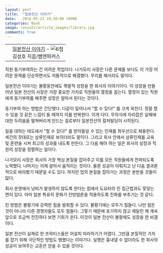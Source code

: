 ```yaml
---
layout: post
title:  "일본전산 이야기"
date:   2016-05-22 19:30:00 +0900
categories: Book
image: /assets/article_images/library.jpg
comments: true
---
```


<div class="ttbReview"><table><tbody><tr><td><a href="http://www.aladin.co.kr/shop/wproduct.aspx?ItemId=2909427&amp;ttbkey=ttbgsong791557002&amp;COPYPaper=1" target="_blank"><img src="http://image.aladin.co.kr/product/290/94/cover/899264759x_2.jpg" alt="" border="0"/></a></td><td align="left"  style="vertical-align:top;"><a href="http://www.aladin.co.kr/shop/wproduct.aspx?ItemId=2909427&amp;ttbkey=ttbgsong791557002&amp;COPYPaper=1" target="_blank" class="aladdin_title">일본전산 이야기</a> - <img src="http://image.aladin.co.kr/img/common/star_s6.gif" border="0" alt="6점" /><br/>김성호 지음/쌤앤파커스</td></tr></tbody></table></div>

직원 동기부여하는 건 어려운 작업이다. 나가모리 사장은 다른 문제들 보다도 이 가장 어려운 문제를 단순하면서도 저돌적으로 해결했다. 무리를 해서라도 말이다.

일본전산 이야기는 불황동안에도 폭발적 성장을 한 회사의 이야기이다. 이 성장을 만들어낸 일본 전산의 사장은 가장 중요한 가치로 직원들의 열정을 꼽는다. 열정이 있는 직원에게 동기부여를 해주면 성장은 알아서 된다는 것이다.

동기부여 하는 방법은 간단했다. 다같이 일어나서 "할 수 있다!" 를 크게 외친다. 정말 할 수 있을 것 같은 느낌이 들 때까지 이를 반복한다. 이게 다다. 무의식에 자리잡은 실패에 대한 두려움을 떨쳐버리게 만드는 걸로부터 일본전산의 컬처빌딩이 시작된다.

일을 대하는 태도에서 "할 수 있다!" 를 받아들일 수 있는 인재를 최우선으로 채용한다. 세간의 잣대로는 삼류인재로 보이더라도 말이다. 그리고 회사 안에서 삼류인재를 교육 및 훈련을 시켜 최고의 성과를 내도록 만든다. 그 다음 해야 하는 일은 회사의 성장과 직원의 성장을 정렬하는 일이다. 

나가모리 사장은 회사의 가장 핵심 본질을 잡아주고 이를 모든 직원들에게 전파되도록 노력했다. 나머지는 이제 알아서 움직이는 것이다. 물론 성공이 이뤄지고 난 다음 결과론 적으로 바라봤기 때문일 수도 있다. 하지만 업의 본질을 잡아가는 과정은 본받을 것들이 많다.

회사 운영에서 낭비가 발생하지 않도록 한다는 점에서 도요타의 린 접근법과도 맞닿는 면이 있다. 아마 일본 특유의 문화가 린방법론을 적용하도록 진화를 부추기는 것 같다.

린 방법은 불황기에 강력한 힘을 발휘할 수 있다. 불황기에는 모두가 힘들다. 나만 힘든 것이 아니라 다른 경쟁자들도 모두 힘들다. 그렇기 때문에 포기하지 않고 매달린 채 계속 앞으로 조금씩 전진하다 보면 기회가 온다. 이것이 일본 전산이 불황에도 성장을 한 비결이다.

일본 전산이 실제로 한 프락티스들은 어설피 따라하기가 어렵다. 그만큼 본질적인 가치를 잡기 위해 극단적인 방법도 행했다는 이야기다. 실행은 흉내낼 수 없더라도 한 회사의 성공이 보여주는 교훈은 얻을 수 있을 것이다.

